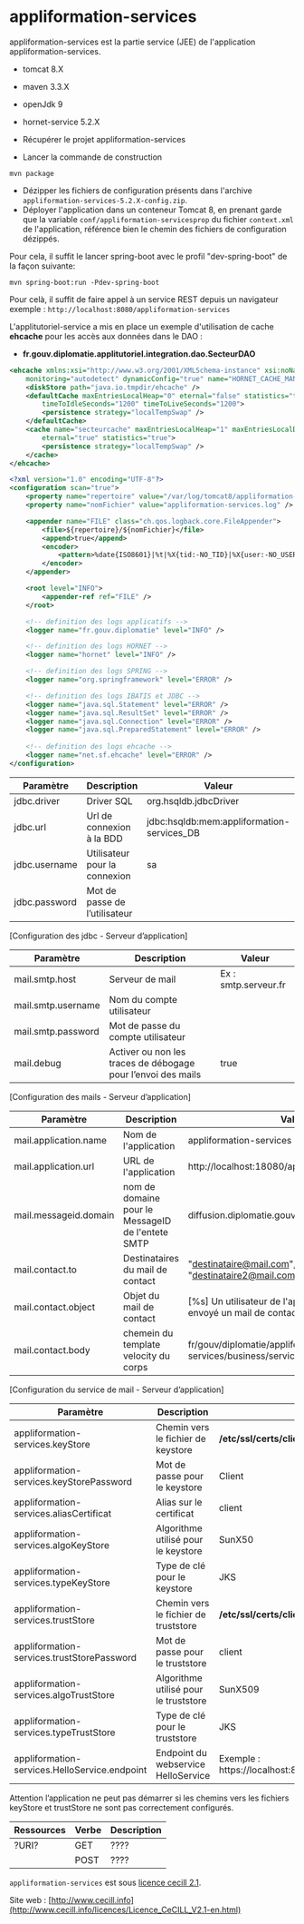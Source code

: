 
# appliformation-services

appliformation-services est la partie service (JEE) de l'application appliformation-services. 


- tomcat 8.X
- maven 3.3.X
- openJdk 9
- hornet-service 5.2.X 


- Récupérer le projet appliformation-services
- Lancer la commande de construction 

``` shell
mvn package
```

- Dézipper les fichiers de configuration présents dans l'archive `appliformation-services-5.2.X-config.zip`.
- Déployer l'application dans un conteneur Tomcat 8, en prenant garde que la variable `conf/appliformation-servicesprop` du fichier `context.xml` de l'application, référence bien le chemin des fichiers de configuration dézippés. 


Pour cela, il suffit le lancer spring-boot avec le profil "dev-spring-boot" de la façon suivante:

``` shell
mvn spring-boot:run -Pdev-spring-boot

```


Pour celà, il suffit de faire appel à un service REST depuis un navigateur exemple : `http://localhost:8080/appliformation-services`





L'applitutoriel-service a mis en place un exemple d'utilisation de cache __ehcache__ pour les accès aux données dans le DAO :   

- __fr.gouv.diplomatie.applitutoriel.integration.dao.SecteurDAO__

```xml
<ehcache xmlns:xsi="http://www.w3.org/2001/XMLSchema-instance" xsi:noNamespaceSchemaLocation="../src/config/ehcache.xsd" updateCheck="false"
	monitoring="autodetect" dynamicConfig="true" name="HORNET_CACHE_MANAGER_DEV">
	<diskStore path="java.io.tmpdir/ehcache" />
	<defaultCache maxEntriesLocalHeap="0" eternal="false" statistics="true" 
		timeToIdleSeconds="1200" timeToLiveSeconds="1200">
		<persistence strategy="localTempSwap" />
	</defaultCache>
	<cache name="secteurcache" maxEntriesLocalHeap="1" maxEntriesLocalDisk="0" 
		eternal="true" statistics="true">
		<persistence strategy="localTempSwap" />
	</cache>
</ehcache>
```


```xml
<?xml version="1.0" encoding="UTF-8"?>
<configuration scan="true">
	<property name="repertoire" value="/var/log/tomcat8/appliformation-services" />
	<property name="nomFichier" value="appliformation-services.log" />

	<appender name="FILE" class="ch.qos.logback.core.FileAppender">
		<file>${repertoire}/${nomFichier}</file>
		<append>true</append>
		<encoder>		
			<pattern>%date{ISO8601}|%t|%X{tid:-NO_TID}|%X{user:-NO_USER}|%p|%c|%m %ex{full}%n</pattern>
		</encoder>
	</appender>

	<root level="INFO">
		<appender-ref ref="FILE" />
	</root>

	<!-- definition des logs applicatifs -->
	<logger name="fr.gouv.diplomatie" level="INFO" />

	<!-- definition des logs HORNET -->
	<logger name="hornet" level="INFO" />

	<!-- definition des logs SPRING -->
	<logger name="org.springframework" level="ERROR" />

	<!-- definition des logs IBATIS et JDBC -->
	<logger name="java.sql.Statement" level="ERROR" />
	<logger name="java.sql.ResultSet" level="ERROR" />
	<logger name="java.sql.Connection" level="ERROR" />
	<logger name="java.sql.PreparedStatement" level="ERROR" />
	
	<!-- definition des logs ehcache -->
	<logger name="net.sf.ehcache" level="ERROR" />
</configuration>
```


| Paramètre | Description | Valeur |
|-----------|-------------|--------|
| jdbc.driver | Driver SQL | org.hsqldb.jdbcDriver |
| jdbc.url | Url de connexion à la BDD|jdbc:hsqldb:mem:appliformation-services_DB |
| jdbc.username | Utilisateur pour la connexion | sa |
| jdbc.password | Mot de passe de l’utilisateur | |
[Configuration des jdbc - Serveur d’application]


| Paramètre | Description | Valeur |
|-----------|-------------|--------|
| mail.smtp.host | Serveur de mail | Ex : smtp.serveur.fr |
| mail.smtp.username | Nom du compte utilisateur | |
| mail.smtp.password | Mot de passe du compte utilisateur | |
| mail.debug | Activer ou non les traces de débogage pour l’envoi des mails | true |
[Configuration des mails - Serveur d’application]



| Paramètre | Description | Valeur |
|-----------|-------------|--------|
| mail.application.name | Nom de l'application | appliformation-services |
| mail.application.url | URL de l'application | http://localhost:18080/appliformation-services |
| mail.messageid.domain | nom de domaine pour le MessageID de l'entete SMTP | diffusion.diplomatie.gouv.fr |
| mail.contact.to | Destinataires du mail de contact | "destinataire@mail.com", "destinataire2@mail.com" |
| mail.contact.object | Objet du mail de contact | [%s] Un utilisateur de l'application (%s %s) a envoyé un mail de contact |
| mail.contact.body | chemein du template velocity du corps | fr/gouv/diplomatie/appliformation-services/business/service/ModeleMailContact.vm |
[Configuration du service de mail - Serveur d’application]


| Paramètre | Description | Valeur |
|-----------|-------------|--------|
| appliformation-services.keyStore | Chemin vers le fichier de keystore | **/etc/ssl/certs/client.ks** |
| appliformation-services.keyStorePassword | Mot de passe pour le keystore | Client |
| appliformation-services.aliasCertificat | Alias sur le certificat | client |
| appliformation-services.algoKeyStore | Algorithme utilisé pour le keystore | SunX50 |
| appliformation-services.typeKeyStore | Type de clé pour le keystore | JKS |
| appliformation-services.trustStore | Chemin vers le fichier de truststore | **/etc/ssl/certs/client_truststore.jks** |
| appliformation-services.trustStorePassword | Mot de passe pour le truststore|client|
| appliformation-services.algoTrustStore | Algorithme utilisé pour le truststore | SunX509 |
| appliformation-services.typeTrustStore | Type de clé pour le truststore | JKS |
| appliformation-services.HelloService.endpoint| Endpoint du webservice HelloService | Exemple : <br/>https://localhost:8443/mockHelloServiceSoapBinding |

Attention l’application ne peut pas démarrer si les chemins vers les fichiers keyStore et trustStore ne sont pas correctement configurés.


|       Ressources           | Verbe  | Description                                       |
|----------------------------|--------|---------------------------------------------------|
| ?URI?                      | GET    | ????                                              |
|                            | POST   | ????                                              |


`appliformation-services` est sous [licence cecill 2.1](./LICENSE.md).

Site web : [http://www.cecill.info](http://www.cecill.info/licences/Licence_CeCILL_V2.1-en.html)

